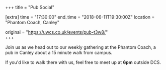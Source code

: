 +++
title = "Pub Social"

[extra]
time = "17:30:00"
end_time = "2018-06-11T19:30:00Z"
location = "Phantom Coach, Canley"

original = "https://uwcs.co.uk/events/pub-t3w8/"    
+++

Join us as we head out to our weekly gathering at the Phantom Coach, a pub in Canley about a 15 minute walk from campus.

  

If you'd like to walk there with us, feel free to meet up at **6pm** outside DCS.

